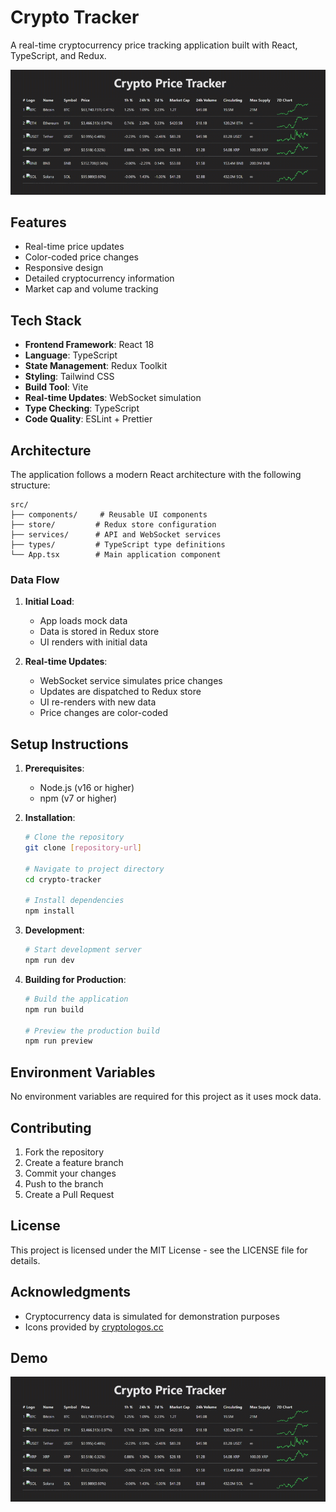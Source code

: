 # Crypto Tracker

A real-time cryptocurrency price tracking application built with React, TypeScript, and Redux.

![Crypto Tracker Demo](demo.gif)

## Features

- Real-time price updates
- Color-coded price changes
- Responsive design
- Detailed cryptocurrency information
- Market cap and volume tracking

## Tech Stack

- **Frontend Framework**: React 18
- **Language**: TypeScript
- **State Management**: Redux Toolkit
- **Styling**: Tailwind CSS
- **Build Tool**: Vite
- **Real-time Updates**: WebSocket simulation
- **Type Checking**: TypeScript
- **Code Quality**: ESLint + Prettier

## Architecture

The application follows a modern React architecture with the following structure:

```
src/
├── components/     # Reusable UI components
├── store/         # Redux store configuration
├── services/      # API and WebSocket services
├── types/         # TypeScript type definitions
└── App.tsx        # Main application component
```

### Data Flow

1. **Initial Load**:
   - App loads mock data
   - Data is stored in Redux store
   - UI renders with initial data

2. **Real-time Updates**:
   - WebSocket service simulates price changes
   - Updates are dispatched to Redux store
   - UI re-renders with new data
   - Price changes are color-coded

## Setup Instructions

1. **Prerequisites**:
   - Node.js (v16 or higher)
   - npm (v7 or higher)

2. **Installation**:
   ```bash
   # Clone the repository
   git clone [repository-url]

   # Navigate to project directory
   cd crypto-tracker

   # Install dependencies
   npm install
   ```

3. **Development**:
   ```bash
   # Start development server
   npm run dev
   ```

4. **Building for Production**:
   ```bash
   # Build the application
   npm run build

   # Preview the production build
   npm run preview
   ```

## Environment Variables

No environment variables are required for this project as it uses mock data.

## Contributing

1. Fork the repository
2. Create a feature branch
3. Commit your changes
4. Push to the branch
5. Create a Pull Request

## License

This project is licensed under the MIT License - see the LICENSE file for details.

## Acknowledgments

- Cryptocurrency data is simulated for demonstration purposes
- Icons provided by [cryptologos.cc](https://cryptologos.cc)
## Demo
![Demo](demo.gif)
